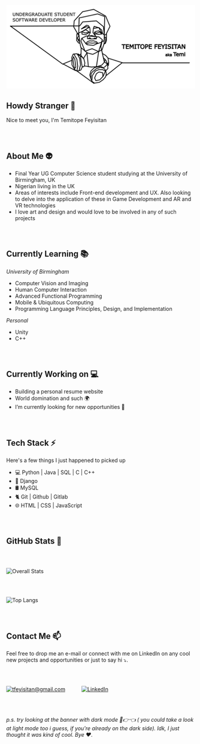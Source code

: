 ![](images/banner.png)

##  Howdy Stranger 👋 

Nice to meet you, I'm Temitope Feyisitan

### &nbsp;

## About Me 👽

- Final Year UG Computer Science student studying at the University of Birmingham, UK
- Nigerian living in the UK 
- Areas of interests include Front-end development and UX. Also looking to delve into the application of these in Game Development and AR and VR technologies
- I love art and design and would love to be involved in any of such projects

### &nbsp;

## Currently Learning 📚

_University of Birmingham_
- Computer Vision and Imaging
- Human Computer Interaction
- Advanced Functional Programming
- Mobile & Ubiquitous Computing
- Programming Language Principles, Design, and Implementation

_Personal_
- Unity
- C++
### &nbsp;

## Currently Working on 💻 

- Building a personal resume website
- World domination and such 🌍
- I’m currently looking for new opportunities 🔭

### &nbsp;

## Tech Stack ⚡
Here's a few things I just happened to picked up

- 💻 Python | Java | SQL | C | C++
- 🐍 Django
- 🛢️ MySQL
- 🐈 Git | Github | Gitlab
- 🌐 HTML | CSS | JavaScript

### &nbsp;

## GitHub Stats 👀
##### &nbsp;

![Overall Stats](https://github-readme-stats.vercel.app/api?username=epotimeT&count_private=true&show_icons=true&hide=contribs)

##### &nbsp;

![Top Langs](https://github-readme-stats.vercel.app/api/top-langs/?username=epotimeT&layout=compact)


### &nbsp;


## Contact Me 📫

Feel free to drop me an e-mail or connect with me on LinkedIn on any cool new projects and opportunities or just to say hi ⤵. 

##### &nbsp;

<a href="mailto:tfeyisitan@gmail.com">![tfeyisitan@gmail.com](https://img.shields.io/badge/Gmail-D14836?style=for-the-badge&logo=gmail&logoColor=white)</a> &nbsp; &nbsp; &nbsp; &nbsp; &nbsp;   <a href="https://www.linkedin.com/in/temitope-feyisitan/">![LinkedIn](https://img.shields.io/badge/LinkedIn-0077B5?style=for-the-badge&logo=linkedin&logoColor=white)</a> 

### &nbsp;

###### p.s. try looking at the banner with dark mode  🥺👉👈 ( you could take a look at light mode too i guess, if you're already on the dark side). Idk, I just thought it was kind of cool. Bye ❤️.

